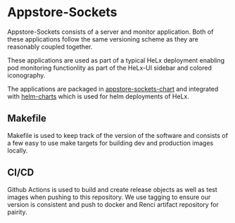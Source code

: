 # Appstore-Sockets 
Appstore-Sockets consists of a server and monitor application. Both of these applications follow the same versioning scheme as they are reasonably coupled together. 

These applications are used as part of a typical HeLx deployment enabling pod monitoring functionlity as part of the HeLx-UI sidebar and colored iconography. 

The applications are packaged in [appstore-sockets-chart](https://github.com/helxplatform/appstore-sockets-chart) and integrated with [helm-charts](https://github.com/helxplatform/helm-charts) which is used for helm deployments of HeLx.

## Makefile
Makefile is used to keep track of the version of the software and consists of a few easy to use make targets for building dev and production images locally.

## CI/CD
Github Actions is used to build and create release objects as well as test images when pushing to this repository. We use tagging to ensure our version is consistent and push to docker and Renci artifact repository for pairity. 